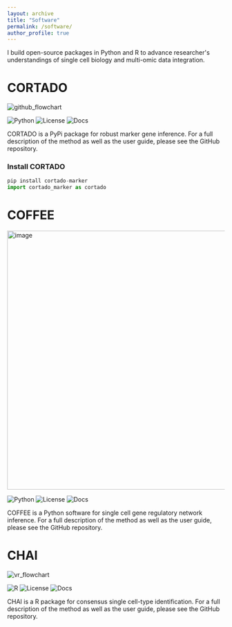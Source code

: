 ```yaml
---
layout: archive
title: "Software"
permalink: /software/
author_profile: true
---
```


I build open-source packages in Python and R to advance researcher's understandings of single cell biology and multi-omic data integration.
# CORTADO

![github_flowchart](https://github.com/user-attachments/assets/8fec5bc5-fd99-47cb-a566-cbf1c69e1370)

![Python](https://img.shields.io/badge/Python-3.8+-3776AB?logo=python&logoColor=white) ![License](https://img.shields.io/badge/License-MIT-green) ![Docs](https://img.shields.io/badge/docs-passing-brightgreen) 

CORTADO is a PyPi package for robust marker gene inference. For a full description of the method as well as the user guide, please see the GitHub repository. 


### Install CORTADO
 
```python
pip install cortado-marker
import cortado_marker as cortado
```

# COFFEE
<img width="598" alt="image" src="https://github.com/user-attachments/assets/09d42c6a-7695-478b-9087-a3b711c6f17a" />


![Python](https://img.shields.io/badge/Python-3.8+-3776AB?logo=python&logoColor=white) ![License](https://img.shields.io/badge/License-MIT-green) ![Docs](https://img.shields.io/badge/docs-passing-brightgreen) 

COFFEE is a Python software for single cell gene regulatory network inference. For a full description of the method as well as the user guide, please see the GitHub repository. 

# CHAI
![vr_flowchart](https://github.com/lodimk2/chai/assets/69815640/21202365-38f7-4fa9-aeff-c8f5b14c9fe9)

![R](https://img.shields.io/badge/R-4.0%2B-276DC3?logo=r&logoColor=white) ![License](https://img.shields.io/badge/License-MIT-green) ![Docs](https://img.shields.io/badge/docs-passing-brightgreen)  

CHAI is a R package for consensus single cell-type identification. For a full description of the method as well as the user guide, please see the GitHub repository. 

